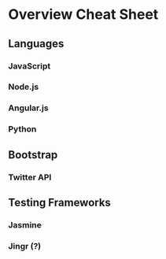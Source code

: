 # Overview Cheat Sheet

## Languages

### JavaScript

### Node.js

### Angular.js

### Python

## Bootstrap

### Twitter API

## Testing Frameworks

### Jasmine

### Jingr (?)
